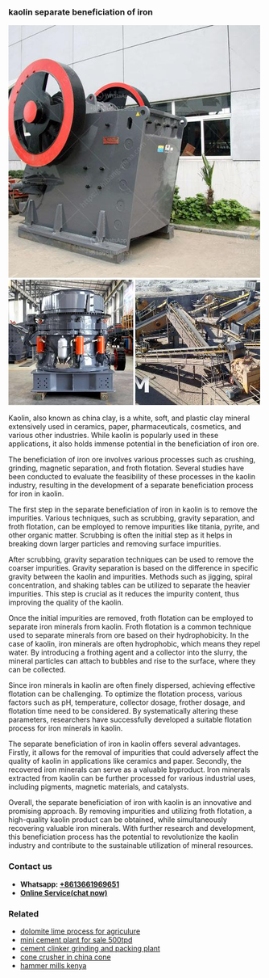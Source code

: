 <h3>kaolin separate beneficiation of iron</h3><img src='1706766855.jpg' alt=''><p>Kaolin, also known as china clay, is a white, soft, and plastic clay mineral extensively used in ceramics, paper, pharmaceuticals, cosmetics, and various other industries. While kaolin is popularly used in these applications, it also holds immense potential in the beneficiation of iron ore.</p><p>The beneficiation of iron ore involves various processes such as crushing, grinding, magnetic separation, and froth flotation. Several studies have been conducted to evaluate the feasibility of these processes in the kaolin industry, resulting in the development of a separate beneficiation process for iron in kaolin.</p><p>The first step in the separate beneficiation of iron in kaolin is to remove the impurities. Various techniques, such as scrubbing, gravity separation, and froth flotation, can be employed to remove impurities like titania, pyrite, and other organic matter. Scrubbing is often the initial step as it helps in breaking down larger particles and removing surface impurities.</p><p>After scrubbing, gravity separation techniques can be used to remove the coarser impurities. Gravity separation is based on the difference in specific gravity between the kaolin and impurities. Methods such as jigging, spiral concentration, and shaking tables can be utilized to separate the heavier impurities. This step is crucial as it reduces the impurity content, thus improving the quality of the kaolin.</p><p>Once the initial impurities are removed, froth flotation can be employed to separate iron minerals from kaolin. Froth flotation is a common technique used to separate minerals from ore based on their hydrophobicity. In the case of kaolin, iron minerals are often hydrophobic, which means they repel water. By introducing a frothing agent and a collector into the slurry, the mineral particles can attach to bubbles and rise to the surface, where they can be collected.</p><p>Since iron minerals in kaolin are often finely dispersed, achieving effective flotation can be challenging. To optimize the flotation process, various factors such as pH, temperature, collector dosage, frother dosage, and flotation time need to be considered. By systematically altering these parameters, researchers have successfully developed a suitable flotation process for iron minerals in kaolin.</p><p>The separate beneficiation of iron in kaolin offers several advantages. Firstly, it allows for the removal of impurities that could adversely affect the quality of kaolin in applications like ceramics and paper. Secondly, the recovered iron minerals can serve as a valuable byproduct. Iron minerals extracted from kaolin can be further processed for various industrial uses, including pigments, magnetic materials, and catalysts.</p><p>Overall, the separate beneficiation of iron with kaolin is an innovative and promising approach. By removing impurities and utilizing froth flotation, a high-quality kaolin product can be obtained, while simultaneously recovering valuable iron minerals. With further research and development, this beneficiation process has the potential to revolutionize the kaolin industry and contribute to the sustainable utilization of mineral resources.</p><h3>Contact us</h3><ul><li><strong>Whatsapp:&nbsp;<a href="https://wa.me/8613661969651">+8613661969651</a></strong></li><li><a href="https://swt.shibang-china.com/?git&amp;zhl&amp;kaolin separate beneficiation of iron"><strong>Online Service(chat now)</strong></a></li></ul><h3>Related</h3><ul><li><a href='dolomite lime process for agriculure.md'>dolomite lime process for agriculure</a></li><li><a href='mini cement plant for sale 500tpd.md'>mini cement plant for sale 500tpd</a></li><li><a href='cement clinker grinding and packing plant.md'>cement clinker grinding and packing plant</a></li><li><a href='cone crusher in china cone.md'>cone crusher in china cone</a></li><li><a href='hammer mills kenya.md'>hammer mills kenya</a></li></ul>